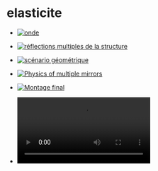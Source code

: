 # elasticite

* [![onde](http://blog.invibe.net/files/elasticite/onde.png)](http://blog.invibe.net/posts/2015-11-29-elasticite-scenario-onde.html)
* [![réflections multiples de la structure](http://blog.invibe.net/files/elasticite/crabe.png)](http://blog.invibe.net/posts/2015-11-02-elasticite-expansion-en-miroir-exploration-parametres.html)
* [![scénario géométrique](http://blog.invibe.net/files/elasticite/geom.png)](http://blog.invibe.net/posts/2015-11-27-elasticite-geometrie.html)
* [![Physics of multiple mirrors](http://blog.invibe.net/files/elasticite/mirror.png)](http://blog.invibe.net/posts/2015-11-02-elasticite-expansion-en-miroir-principes.html)
* [![Montage final](http://blog.invibe.net/files/elasticite/master.png)](http://blog.invibe.net/posts/2015-12-05-elasticite-scenario-final-montage.html)

* ![Image Alt](https://raw.githubusercontent.com/laurentperrinet/elasticite/master/files/elastic_fresnel_gauche.mp4)
